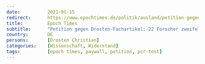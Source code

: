 ```yaml
---
date:          2021-01-15
redirect:      https://www.epochtimes.de/politik/ausland/petition-gegen-drosten-fachartikel-22-forscher-zweifeln-an-wert-der-pcr-tests-a3424410.html
title:         Epoch Times
subtitle:      "Petition gegen Drosten-Fachartikel: 22 Forscher zweifeln an Wert der PCR-Tests"
country:       DE
persons:       [Drosten Christian]
categories:    [Wissenschaft, Widerstand]
tags:          [epoch times, paywall, petition, pcr-test]
---
```

